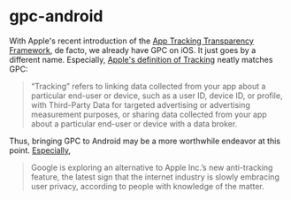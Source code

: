 # gpc-android

With Apple's recent introduction of the [App Tracking Transparency Framework](https://developer.apple.com/documentation/apptrackingtransparency), de facto, we already have GPC on iOS. It just goes by a different name. Especially, [Apple's definition of Tracking](https://developer.apple.com/app-store/app-privacy-details/#user-tracking) neatly matches GPC:

> “Tracking” refers to linking data collected from your app about a particular end-user or device, such as a user ID, device ID, or profile, with Third-Party Data for targeted advertising or advertising measurement purposes, or sharing data collected from your app about a particular end-user or device with a data broker.

Thus, bringing GPC to Android may be a more worthwhile endeavor at this point. [Especially](https://www.bloomberg.com/news/articles/2021-02-04/google-explores-alternative-to-apple-s-new-anti-tracking-feature?sref=ExbtjcSG),

> Google is exploring an alternative to Apple Inc.’s new anti-tracking feature, the latest sign that the internet industry is slowly embracing user privacy, according to people with knowledge of the matter.
> 
